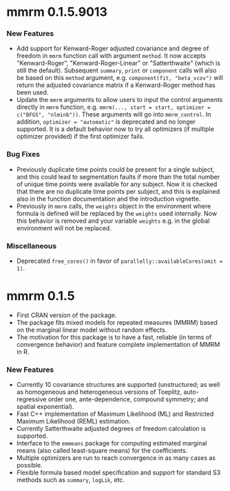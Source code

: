 # mmrm 0.1.5.9013

### New Features

- Add support for Kenward-Roger adjusted covariance and degree of freedom
  in `mmrm` function call with argument `method`. It now accepts "Kenward-Roger",
  "Kenward-Roger-Linear" or "Satterthwaite" (which is still the default). Subsequent `summary`, `print` or `component` calls will
  also be based on this `method` argument, e.g. `component(fit, "beta_vcov")` will return the
   adjusted covariance matrix if a Kenward-Roger method has been used.
- Update the `mmrm` arguments to allow users to input the control arguments directly in `mmrm` function, e.g.
  `mmrm(..., start = start, optimizer = c("BFGS", "nlminb"))`. These arguments will go into `mmrm_control`.
  In addition, `optimizer = "automatic"` is deprecated and no longer supported. It is a default behavior now to
  try all optimizers (if multiple optimizer provided) if the first optimizer fails.
### Bug Fixes

- Previously duplicate time points could be present for a single subject,
  and this could lead to segmentation faults if more than the total number of
  unique time points were available for any subject. Now it is checked that there are
  no duplicate time points per subject, and this is explained also in the
  function documentation and the introduction vignette.
- Previously in `mmrm` calls, the `weights` object in the environment where formula is
  defined will be replaced by the `weights` used internally. Now this behavior is removed and your variable
  `weights` e.g. in the global environment will not be replaced.
### Miscellaneous

- Deprecated `free_cores()` in favor of `parallelly::availableCores(omit = 1)`.

# mmrm 0.1.5

- First CRAN version of the package.
- The package fits mixed models for repeated measures
  (MMRM) based on the marginal linear model without random effects.
- The motivation for this package is to have a fast, reliable (in terms of
  convergence behavior) and feature complete implementation of MMRM in R.

### New Features

- Currently 10 covariance structures are supported (unstructured; as well as
  homogeneous and heterogeneous versions of Toeplitz, auto-regressive order one,
  ante-dependence, compound symmetry; and spatial exponential).
- Fast C++ implementation of Maximum Likelihood (ML) and Restricted Maximum
  Likelihood (REML) estimation.
- Currently Satterthwaite adjusted degrees of freedom calculation is supported.
- Interface to the `emmeans` package for computing estimated marginal means
  (also called least-square means) for the coefficients.
- Multiple optimizers are run to reach convergence in as many cases as possible.
- Flexible formula based model specification and support for standard S3 methods such
  as `summary`, `logLik`, etc.
